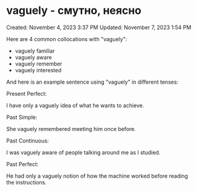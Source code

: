 # vaguely - смутно, неясно

Created: November 4, 2023 3:37 PM
Updated: November 7, 2023 1:54 PM

Here are 4 common collocations with "vaguely":

- vaguely familiar
- vaguely aware
- vaguely remember
- vaguely interested

And here is an example sentence using "vaguely" in different tenses:

Present Perfect:

I have only a vaguely idea of what he wants to achieve.

Past Simple:

She vaguely remembered meeting him once before.

Past Continuous:

I was vaguely aware of people talking around me as I studied.

Past Perfect:

He had only a vaguely notion of how the machine worked before reading the instructions.